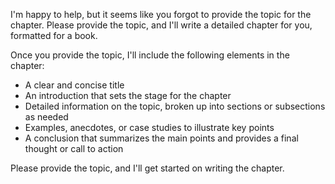 I'm happy to help, but it seems like you forgot to provide the topic for the chapter. Please provide the topic, and I'll write a detailed chapter for you, formatted for a book.

Once you provide the topic, I'll include the following elements in the chapter:

* A clear and concise title
* An introduction that sets the stage for the chapter
* Detailed information on the topic, broken up into sections or subsections as needed
* Examples, anecdotes, or case studies to illustrate key points
* A conclusion that summarizes the main points and provides a final thought or call to action

Please provide the topic, and I'll get started on writing the chapter.